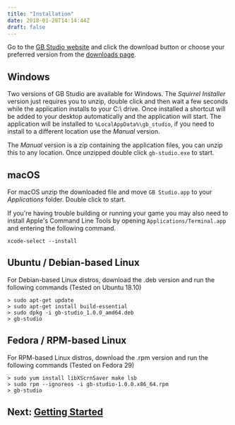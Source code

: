 ```yaml
---
title: "Installation"
date: 2018-01-28T14:14:44Z
draft: false
---
```


Go to the [GB Studio website](/) and click the download button or choose your preferred version from the [downloads page](/download).

## Windows

Two versions of GB Studio are available for Windows. The _Squirrel Installer_ version just requires you to unzip, double click and then wait a few seconds while the application installs to your C:\ drive. Once installed a shortcut will be added to your desktop automatically and the application will start. The application will be installed to `%LocalAppData%\gb_studio`, if you need to install to a different location use the _Manual_ version.

The _Manual_ version is a zip containing the application files, you can unzip this to any location. Once unzipped double click `gb-studio.exe` to start.

## macOS

For macOS unzip the downloaded file and move `GB Studio.app` to your _Applications_ folder. Double click to start.

If you're having trouble building or running your game you may also need to install Apple's Command Line Tools by opening `Applications/Terminal.app` and entering the following command.

```
xcode-select --install
```

## Ubuntu / Debian-based Linux

For Debian-based Linux distros, download the .deb version and run the following commands (Tested on Ubuntu 18.10)

```
> sudo apt-get update
> sudo apt-get install build-essential
> sudo dpkg -i gb-studio_1.0.0_amd64.deb
> gb-studio
```

## Fedora / RPM-based Linux

For RPM-based Linux distros, download the .rpm version and run the following commands (Tested on Fedora 29)

```
> sudo yum install libXScrnSaver make lsb
> sudo rpm --ignoreos -i gb-studio-1.0.0.x86_64.rpm
> gb-studio
```

## Next: [Getting Started](/docs/getting-started)
